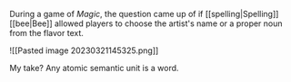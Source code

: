 During a game of *Magic*, the question came up of if [[spelling|Spelling]] [[bee|Bee]] allowed players to choose the artist's name or a proper noun from the flavor text.

![[Pasted image 20230321145325.png]]

My take? Any atomic semantic unit is a word.